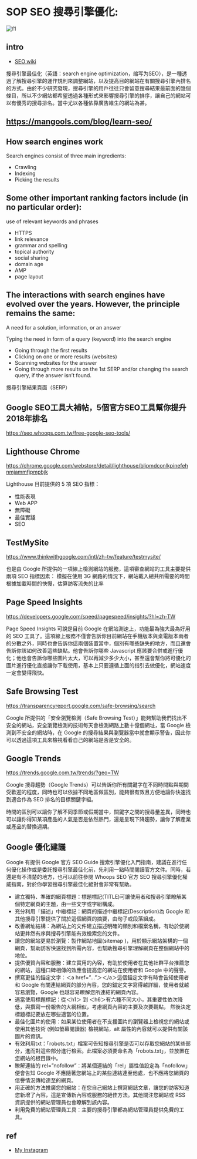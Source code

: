 # SOP SEO 搜尋引擎優化:
![f1](https://github.com/HCH1/blog/blob/master/fig/.png)

## intro
- [SEO wiki](https://www.google.com.tw/search?source=hp&ei=JzIkXMrUB42y9QOcxZ6YAg&q=SEO+wiki)

搜尋引擎最佳化（英語：search engine optimization，缩写为SEO），是一種透過了解搜尋引擎的運作規則來調整網站，以及提高目的網站在有關搜尋引擎內排名的方式。由於不少研究發現，搜尋引擎的用戶往往只會留意搜尋結果最前面的幾個條目，所以不少網站都希望透過各種形式來影響搜尋引擎的排序，讓自己的網站可以有優秀的搜尋排名。當中尤以各種依靠廣告維生的網站為甚。

## https://mangools.com/blog/learn-seo/
## How search engines work
Search engines consist of three main ingredients:
- Crawling
- Indexing
- Picking the results

## Some other important ranking factors include (in no particular order):
use of relevant keywords and phrases
- HTTPS
- link relevance
- grammar and spelling
- topical authority
- social sharing
- domain age
- AMP
- page layout


## The interactions with search engines have evolved over the years. However, the principle remains the same:
A need for a solution, information, or an answer

Typing the need in form of a query (keyword) into the search engine

- Going through the first results
- Clicking on one or more results (websites)
- Scanning websites for the answer
- Going through more results on the 1st SERP and/or changing the search query, if the answer isn’t found.

搜尋引擎結果頁面（SERP）

## Google SEO工具大補帖，5個官方SEO工具幫你提升2018年排名
https://seo.whoops.com.tw/free-google-seo-tools/

## Lighthouse Chrome
https://chrome.google.com/webstore/detail/lighthouse/blipmdconlkpinefehnmjammfjpmpbjk

Lighthouse 目前提供的 5 項 SEO 指標：

- 性能表現
- Web APP
- 無障礙
- 最佳實踐
- SEO

## TestMySite
https://www.thinkwithgoogle.com/intl/zh-tw/feature/testmysite/

也是由 Google 所提供的一項線上檢測網站的服務，這項審查網站的工具主要提供兩項 SEO 指標因素：
模擬在使用 3G 網路的情況下，網站載入總共所需要的時間
根據加載時間的快慢，估算訪客流失的比率

## Page Speed Insights
https://developers.google.com/speed/pagespeed/insights/?hl=zh-TW

Page Speed Insights 可說是目前 Google 在網站測速上，功能最為強大最為好用的 SEO 工具了。這項線上服務不僅會告訴你目前網站在手機版本與桌電版本兩者的分數之外，同時也會告訴你這兩個裝置當中，個別有哪些缺失的地方，而且還會告訴你該如何改善這些缺點。他會告訴你哪些 Javascript 應該要合併或進行優化；他也會告訴你哪些圖片太大，可以再減少多少大小，甚至還會幫你將可優化的圖片進行優化直接讓你下載使用，基本上只要遵循上面的指引去做優化，網站速度一定會變得飛快。

## Safe Browsing Test
https://transparencyreport.google.com/safe-browsing/search

Google 所提供的「安全瀏覽檢測（Safe Browsing Test）」能夠幫助我們找出不安全的網站，安全瀏覽檢測的技術每天會檢測網路上數十億個網址，當 Google 檢測到不安全的網站時，在 Google 的搜尋結果與瀏覽器當中就會顯示警告，因此你可以透過這項工具來檢視看看自己的網站是否是安全的。

## Google Trends
https://trends.google.com.tw/trends/?geo=TW

Google 搜尋趨勢（Google Trends）可以告訴你所有關鍵字在不同時間點與期間受歡迎的程度，同時也可以依據不同地區做區別，能夠很有效且方便地讓你快速找到適合作為 SEO 排名的目標關鍵字組。

時間的區別可以讓你了解不同季節或假期當中，關鍵字之間的搜尋量差異，同時也可以讓你得知某項產品的人氣是否是依然熱門，還是呈現下降趨勢，讓你了解產業或產品的替換週期。

## Google 優化建議
Google 有提供 Google 官方 SEO Guide 搜索引擎優化入門指南，建議在進行任何優化操作或是委託搜尋引擎最佳化前，先利用一點時間閱讀官方文件。同時，若還是有不清楚的地方，也可以前往參閱 Whoops SEO 官方 SEO 搜尋引擎優化權威指南，對於你學習搜尋引擎最佳化絕對會非常有幫助。

- 建立獨特、準確的網頁標題：標題標記(TITLE)可讓使用者和搜尋引擎瞭解某個特定網頁的主題，由一些文字或字組構成。
- 充分利用「描述」中繼標記：網頁的描述中繼標記(Description)為 Google 和其他搜尋引擎提供了關於這個網頁的摘要，由句子或段落組成。
- 改善網址結構：為網站上的文件建立描述明確的類別和檔案名稱，有助於使網站更井然有序與搜尋引擎能有效檢索您的文件。
- 讓您的網站更易於瀏覽：製作網站地圖(sitemap )，用於顯示網站架構的一個網頁，幫助訪客快速找到所需內容，也幫助搜尋引擎理解網頁在整個網站中的地位。
- 提供優質內容和服務：建立實用的內容，有助於使用者在其他社群平台推薦您的網站，這種口碑相傳的效應會提高您的網站在使用者和 Google 中的聲譽。
- 撰寫更佳的錨定文字：＜a href=”…”＞＜/a＞這個錨定文字有時會告知使用者和 Google 有關連結網頁的部分內容，您的錨定文字寫得越詳細，使用者就越容易瀏覽，Google 也越容易瞭解您所連結的網頁內容。
- 適當使用標題標記：從＜h1＞ 到 ＜h6＞有六種不同大小，其重要性依次降低，與撰寫一份報告的大綱相似，考慮網頁內容的主要及次要觀點， 然後決定標題標記要放在哪些適當的位置。
- 最佳化圖片的使用：如果某位使用者在不支援圖片的瀏覽器上檢視您的網站或使用其他技術 (例如螢幕閱讀器) 檢視網站，alt 屬性的內容就可以提供有關該圖片的資訊。
- 有效利用txt：「robots.txt」檔案可告知搜尋引擎是否可以存取您網站的某些部分，進而對這些部分進行檢索。此檔案必須要命名為「robots.txt」，並放置在您網站的根目錄中。
- 瞭解連結的 rel=”nofollow”：將某個連結的「rel」屬性值設定為「nofollow」便會告知 Google 不應隨著您網站上的某些連結連至他處，也不應將您網頁的信譽情況傳給連至的網頁。
- 用正確的方法推廣您的網站：在您自己網站上撰寫網誌文章，讓您的訪客知道您新增了內容，這是宣傳新內容或服務的絕佳方法。其他關注您網站或 RSS 資訊提供的網站管理員也會瞭解到該內容。
- 利用免費的網站管理員工具：主要的搜尋引擎都為網站管理員提供免費的工具。


## ref
- [My Instagram](https://www.instagram.com/redbox111)
